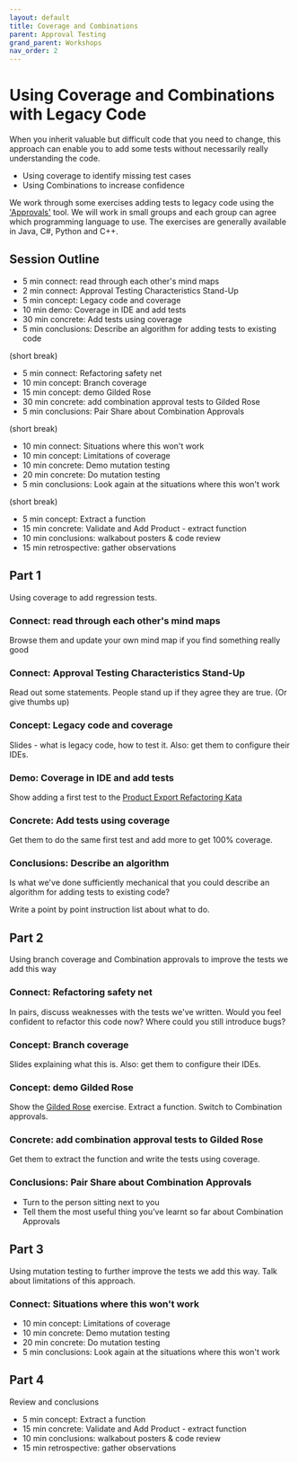```yaml
---
layout: default
title: Coverage and Combinations
parent: Approval Testing
grand_parent: Workshops
nav_order: 2
---
```


# Using Coverage and Combinations with Legacy Code

When you inherit valuable but difficult code that you need to change, this approach can enable you to add some tests without necessarily really understanding the code.

- Using coverage to identify missing test cases
- Using Combinations to increase confidence


We work through some exercises adding tests to legacy code  using the ['Approvals'](https://github.com/approvals) tool. We will work in small groups and each group can agree which programming language to use. The exercises are generally available in Java, C#, Python and C++.

## Session Outline
 
* 5 min connect: read through each other's mind maps
* 2 min connect: Approval Testing Characteristics Stand-Up 
* 5 min concept: Legacy code and coverage
* 10 min demo: Coverage in IDE and add tests
* 30 min concrete: Add tests using coverage
* 5 min conclusions: Describe an algorithm for adding tests to existing code

(short break)

* 5 min connect: Refactoring safety net
* 10 min concept: Branch coverage
* 15 min concept: demo Gilded Rose
* 30 min concrete: add combination approval tests to Gilded Rose
* 5 min conclusions: Pair Share about Combination Approvals

(short break)

* 10 min connect: Situations where this won't work
* 10 min concept: Limitations of coverage
* 10 min concrete: Demo mutation testing
* 20 min concrete: Do mutation testing
* 5 min conclusions: Look again at the situations where this won't work

(short break)

* 5 min concept: Extract a function
* 15 min concrete: Validate and Add Product - extract function
* 10 min conclusions: walkabout posters & code review
* 15 min retrospective: gather observations

## Part 1

Using coverage to add regression tests.

### Connect: read through each other's mind maps

Browse them and update your own mind map if you find something really good

### Connect: Approval Testing Characteristics Stand-Up 

Read out some statements. People stand up if they agree they are true. (Or give thumbs up)


### Concept: Legacy code and coverage

Slides - what is legacy code, how to test it.  Also: get them to configure their IDEs.

### Demo: Coverage in IDE and add tests

Show adding a first test to the [Product Export Refactoring Kata](https://github.com/emilybache/Product-Export-Refactoring-Kata)

### Concrete: Add tests using coverage

Get them to do the same first test and add more to get 100% coverage.


### Conclusions: Describe an algorithm 

Is what we've done sufficiently mechanical that you could describe an algorithm for adding tests to existing code?

Write a point by point instruction list about what to do.

## Part 2

Using branch coverage and Combination approvals to improve the tests we add this way

### Connect: Refactoring safety net

In pairs, discuss weaknesses with the tests we've written. Would you feel confident to refactor this code now? Where could you still introduce bugs? 

### Concept: Branch coverage

Slides explaining what this is. Also: get them to configure their IDEs.

### Concept: demo Gilded Rose

Show the [Gilded Rose](https://github.com/emilybache/GildedRose-Refactoring-Kata) exercise. Extract a function. Switch to Combination approvals.

### Concrete: add combination approval tests to Gilded Rose

Get them to extract the function and write the tests using coverage.

### Conclusions: Pair Share about Combination Approvals

* Turn to the person sitting next to you
* Tell them the most useful thing you’ve learnt so far about Combination Approvals

## Part 3

Using mutation testing to further improve the tests we add this way. Talk about limitations of this approach.

### Connect: Situations where this won't work

* 10 min concept: Limitations of coverage
* 10 min concrete: Demo mutation testing
* 20 min concrete: Do mutation testing
* 5 min conclusions: Look again at the situations where this won't work

## Part 4

Review and conclusions

* 5 min concept: Extract a function
* 15 min concrete: Validate and Add Product - extract function
* 10 min conclusions: walkabout posters & code review
* 15 min retrospective: gather observations
